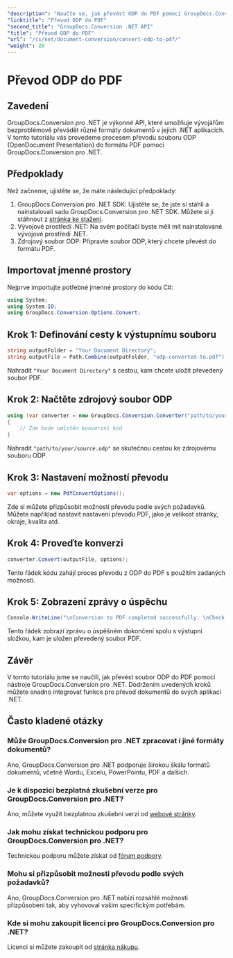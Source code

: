 ```yaml
---
"description": "Naučte se, jak převést ODP do PDF pomocí GroupDocs.Conversion pro .NET. Postupujte podle našeho podrobného návodu pro bezproblémovou konverzi dokumentů."
"linktitle": "Převod ODP do PDF"
"second_title": "GroupDocs.Conversion .NET API"
"title": "Převod ODP do PDF"
"url": "/cs/net/document-conversion/convert-odp-to-pdf/"
"weight": 28
---
```


# Převod ODP do PDF

## Zavedení
GroupDocs.Conversion pro .NET je výkonné API, které umožňuje vývojářům bezproblémově převádět různé formáty dokumentů v jejich .NET aplikacích. V tomto tutoriálu vás provedeme procesem převodu souboru ODP (OpenDocument Presentation) do formátu PDF pomocí GroupDocs.Conversion pro .NET.
## Předpoklady
Než začneme, ujistěte se, že máte následující předpoklady:
1. GroupDocs.Conversion pro .NET SDK: Ujistěte se, že jste si stáhli a nainstalovali sadu GroupDocs.Conversion pro .NET SDK. Můžete si ji stáhnout z [stránka ke stažení](https://releases.groupdocs.com/conversion/net/).
2. Vývojové prostředí .NET: Na svém počítači byste měli mít nainstalované vývojové prostředí .NET.
3. Zdrojový soubor ODP: Připravte soubor ODP, který chcete převést do formátu PDF.

## Importovat jmenné prostory
Nejprve importujte potřebné jmenné prostory do kódu C#:
```csharp
using System;
using System.IO;
using GroupDocs.Conversion.Options.Convert;
```
## Krok 1: Definování cesty k výstupnímu souboru
```csharp
string outputFolder = "Your Document Directory";
string outputFile = Path.Combine(outputFolder, "odp-converted-to.pdf");
```
Nahradit `"Your Document Directory"` s cestou, kam chcete uložit převedený soubor PDF.
## Krok 2: Načtěte zdrojový soubor ODP
```csharp
using (var converter = new GroupDocs.Conversion.Converter("path/to/your/source.odp"))
{
    // Zde bude umístěn konverzní kód
}
```
Nahradit `"path/to/your/source.odp"` se skutečnou cestou ke zdrojovému souboru ODP.
## Krok 3: Nastavení možností převodu
```csharp
var options = new PdfConvertOptions();
```
Zde si můžete přizpůsobit možnosti převodu podle svých požadavků. Můžete například nastavit nastavení převodu PDF, jako je velikost stránky, okraje, kvalita atd.
## Krok 4: Proveďte konverzi
```csharp
converter.Convert(outputFile, options);
```
Tento řádek kódu zahájí proces převodu z ODP do PDF s použitím zadaných možností.
## Krok 5: Zobrazení zprávy o úspěchu
```csharp
Console.WriteLine("\nConversion to PDF completed successfully. \nCheck output in {0}", outputFolder);
```
Tento řádek zobrazí zprávu o úspěšném dokončení spolu s výstupní složkou, kam je uložen převedený soubor PDF.

## Závěr
V tomto tutoriálu jsme se naučili, jak převést soubor ODP do PDF pomocí nástroje GroupDocs.Conversion pro .NET. Dodržením uvedených kroků můžete snadno integrovat funkce pro převod dokumentů do svých aplikací .NET.
## Často kladené otázky
### Může GroupDocs.Conversion pro .NET zpracovat i jiné formáty dokumentů?
Ano, GroupDocs.Conversion pro .NET podporuje širokou škálu formátů dokumentů, včetně Wordu, Excelu, PowerPointu, PDF a dalších.
### Je k dispozici bezplatná zkušební verze pro GroupDocs.Conversion pro .NET?
Ano, můžete využít bezplatnou zkušební verzi od [webové stránky](https://releases.groupdocs.com/).
### Jak mohu získat technickou podporu pro GroupDocs.Conversion pro .NET?
Technickou podporu můžete získat od [fórum podpory](https://forum.groupdocs.com/c/conversion/11).
### Mohu si přizpůsobit možnosti převodu podle svých požadavků?
Ano, GroupDocs.Conversion pro .NET nabízí rozsáhlé možnosti přizpůsobení tak, aby vyhovoval vašim specifickým potřebám.
### Kde si mohu zakoupit licenci pro GroupDocs.Conversion pro .NET?
Licenci si můžete zakoupit od [stránka nákupu](https://purchase.groupdocs.com/buy).